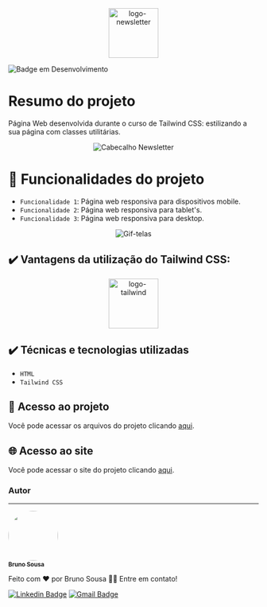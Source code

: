 <div align="center">

<img src="https://github.com/brunornsousa92/aluranewsletter/assets/17336588/620810fe-5f41-423b-be36-1175a948ca1d" alt="logo-newsletter" width="100"/>

</div>

![Badge em Desenvolvimento](https://img.shields.io/badge/STATUS-FINALIZADO-blue)

# Resumo do projeto
Página Web desenvolvida durante o curso de Tailwind CSS: estilizando a sua página com classes utilitárias.

<div align="center"> 

![Cabecalho Newsletter](https://github.com/brunornsousa92/aluranewsletter/assets/17336588/112a158e-c2f4-4894-ae68-c271ef61cff4)


</div>

# :hammer: Funcionalidades do projeto

- `Funcionalidade 1`: Página web responsiva para dispositivos mobile.
- `Funcionalidade 2`: Página web responsiva para tablet's.
- `Funcionalidade 3`: Página web responsiva para desktop.

<div align="center">

![Gif-telas](https://github.com/brunornsousa92/aluranewsletter/assets/17336588/6c3abb21-680e-47e5-b620-a64015138270)

</div>

## ✔️ Vantagens da utilização do Tailwind CSS:

<div align="center" >

<img src="https://github.com/brunornsousa92/aluranewsletter/assets/17336588/decfba20-1600-4418-9bc7-789d5b03363a" alt="logo-tailwind" width="100"/>

</div> 


## ✔️ Técnicas e tecnologias utilizadas

- ``HTML``
- ``Tailwind CSS``

## 📁 Acesso ao projeto
Você pode acessar os arquivos do projeto clicando [aqui](https://github.com/brunornsousa92/aluranewsletter).

## :globe_with_meridians: Acesso ao site
Você pode acessar o site do projeto clicando [aqui](https://aluranewsletter-rouge-chi.vercel.app/).

### Autor
---

<a href="https://github.com/brunornsousa92">
 <img style="border-radius: 50%;" src="https://avatars.githubusercontent.com/u/17336588?v=4" width="100px;" alt=""/>
 <br />
 <sub><b>Bruno Sousa</b></sub></a>


Feito com ❤️ por Bruno Sousa 👋🏽 Entre em contato!

[![Linkedin Badge](https://img.shields.io/badge/-Bruno_Sousa-blue?style=flat-square&logo=Linkedin&logoColor=white&link=https://www.linkedin.com/in/brunornsousa/)](https://www.linkedin.com/in/brunornsousa/) 
[![Gmail Badge](https://img.shields.io/badge/-brunornsousa@gmail.com-c14438?style=flat-square&logo=Gmail&logoColor=white&link=mailto:brunornsousa@gmail.com)](mailto:brunornsousa@gmail.com)
